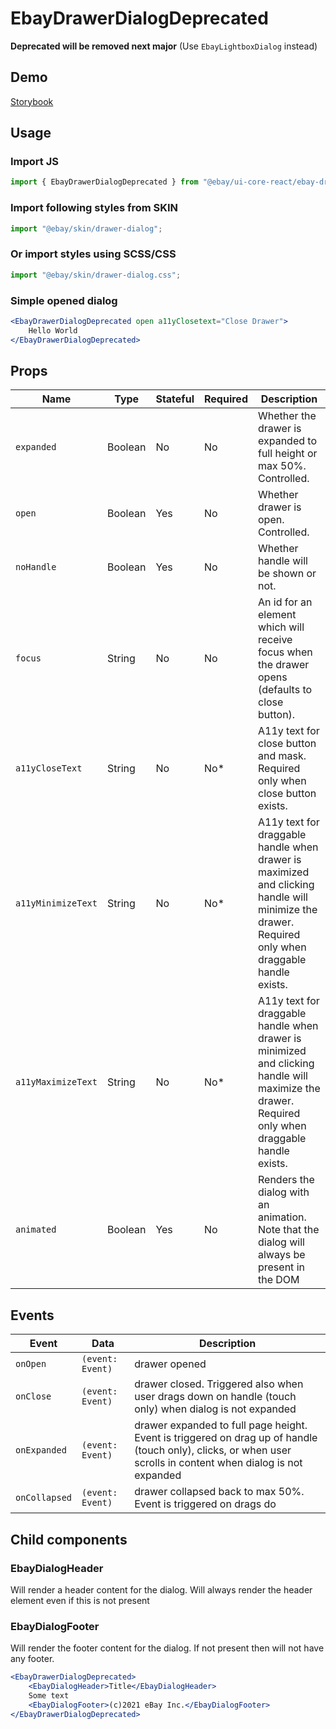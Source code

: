 # EbayDrawerDialogDeprecated

**Deprecated will be removed next major** (Use `EbayLightboxDialog` instead)

## Demo

[Storybook](https://opensource.ebay.com/ebayui-core-react/main/?path=/story/deprecated-ebay-drawer-dialog-deprecated--default)

## Usage

### Import JS

```jsx harmony
import { EbayDrawerDialogDeprecated } from "@ebay/ui-core-react/ebay-drawer-dialog-deprecated";
```

### Import following styles from SKIN

```jsx harmony
import "@ebay/skin/drawer-dialog";
```

### Or import styles using SCSS/CSS

```jsx harmony
import "@ebay/skin/drawer-dialog.css";
```

### Simple opened dialog

```jsx
<EbayDrawerDialogDeprecated open a11yClosetext="Close Drawer">
    Hello World
</EbayDrawerDialogDeprecated>
```

## Props

| Name               | Type    | Stateful | Required | Description                                                                                                                                       |
| ------------------ | ------- | -------- | -------- | ------------------------------------------------------------------------------------------------------------------------------------------------- |
| `expanded`         | Boolean | No       | No       | Whether the drawer is expanded to full height or max 50%. Controlled.                                                                             |
| `open`             | Boolean | Yes      | No       | Whether drawer is open. Controlled.                                                                                                               |
| `noHandle`         | Boolean | Yes      | No       | Whether handle will be shown or not.                                                                                                              |
| `focus`            | String  | No       | No       | An id for an element which will receive focus when the drawer opens (defaults to close button).                                                   |
| `a11yCloseText`    | String  | No       | No\*     | A11y text for close button and mask. Required only when close button exists.                                                                      |
| `a11yMinimizeText` | String  | No       | No\*     | A11y text for draggable handle when drawer is maximized and clicking handle will minimize the drawer. Required only when draggable handle exists. |
| `a11yMaximizeText` | String  | No       | No\*     | A11y text for draggable handle when drawer is minimized and clicking handle will maximize the drawer. Required only when draggable handle exists. |
| `animated`         | Boolean | Yes      | No       | Renders the dialog with an animation. Note that the dialog will always be present in the DOM                                                      |

## Events

| Event         | Data             | Description                                                                                                                                                    |
| ------------- | ---------------- | -------------------------------------------------------------------------------------------------------------------------------------------------------------- |
| `onOpen`      | `(event: Event)` | drawer opened                                                                                                                                                  |
| `onClose`     | `(event: Event)` | drawer closed. Triggered also when user drags down on handle (touch only) when dialog is not expanded                                                          |
| `onExpanded`  | `(event: Event)` | drawer expanded to full page height. Event is triggered on drag up of handle (touch only), clicks, or when user scrolls in content when dialog is not expanded |
| `onCollapsed` | `(event: Event)` | drawer collapsed back to max 50%. Event is triggered on drags do                                                                                               |

## Child components

### EbayDialogHeader

Will render a header content for the dialog. Will always render the header element even if this is not present

### EbayDialogFooter

Will render the footer content for the dialog. If not present then will not have any footer.

```jsx
<EbayDrawerDialogDeprecated>
    <EbayDialogHeader>Title</EbayDialogHeader>
    Some text
    <EbayDialogFooter>(c)2021 eBay Inc.</EbayDialogFooter>
</EbayDrawerDialogDeprecated>
```
